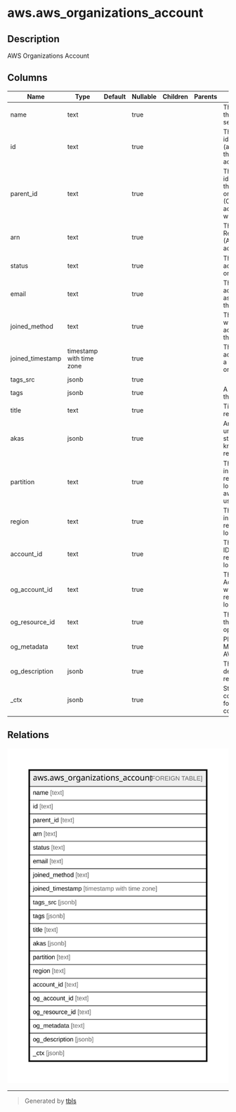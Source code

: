 # aws.aws_organizations_account

## Description

AWS Organizations Account

## Columns

| Name | Type | Default | Nullable | Children | Parents | Comment |
| ---- | ---- | ------- | -------- | -------- | ------- | ------- |
| name | text |  | true |  |  | The description of the permission set. |
| id | text |  | true |  |  | The unique identifier (account ID) of the member account. |
| parent_id | text |  | true |  |  | The unique identifier (ID) for the parent root or organization unit (OU) whose accounts you want to list. |
| arn | text |  | true |  |  | The Amazon Resource Name (ARN) of the account. |
| status | text |  | true |  |  | The status of the account in the organization. |
| email | text |  | true |  |  | The email address associated with the AWS account. |
| joined_method | text |  | true |  |  | The method by which the account joined the organization. |
| joined_timestamp | timestamp with time zone |  | true |  |  | The date the account became a part of the organization. |
| tags_src | jsonb |  | true |  |  |  |
| tags | jsonb |  | true |  |  | A map of tags for the resource. |
| title | text |  | true |  |  | Title of the resource. |
| akas | jsonb |  | true |  |  | Array of globally unique identifier strings (also known as) for the resource. |
| partition | text |  | true |  |  | The AWS partition in which the resource is located (aws, aws-cn, or aws-us-gov). |
| region | text |  | true |  |  | The AWS Region in which the resource is located. |
| account_id | text |  | true |  |  | The AWS Account ID in which the resource is located. |
| og_account_id | text |  | true |  |  | The Platform Account ID in which the resource is located. |
| og_resource_id | text |  | true |  |  | The unique ID of the resource in opengovernance. |
| og_metadata | text |  | true |  |  | Platform Metadata of the AWS resource. |
| og_description | jsonb |  | true |  |  | The full model description of the resource |
| _ctx | jsonb |  | true |  |  | Steampipe context in JSON form, e.g. connection_name. |

## Relations

![er](aws.aws_organizations_account.svg)

---

> Generated by [tbls](https://github.com/k1LoW/tbls)
